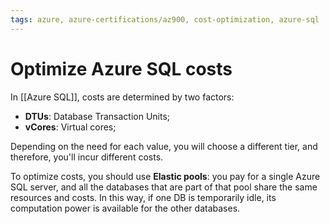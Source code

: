 ```yaml
---
tags: azure, azure-certifications/az900, cost-optimization, azure-sql
---
```


# Optimize Azure SQL costs

In [[Azure SQL]], costs are determined by two factors:

- **DTUs**: Database Transaction Units;
- **vCores**: Virtual cores;

Depending on the need for each value, you will choose a different tier, and therefore, you'll incur different costs.

To optimize costs, you should use **Elastic pools**: you pay for a single Azure SQL server, and all the databases that are part of that pool share the same resources and costs. In this way, if one DB is temporarily idle, its computation power is available for the other databases.
